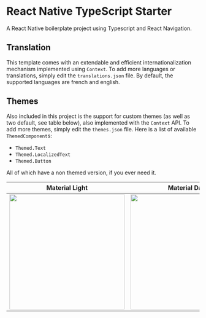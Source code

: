 # React Native TypeScript Starter
A React Native boilerplate project using Typescript and React Navigation.
 
## Translation

This template comes with an extendable and efficient internationalization mechanism implemented using `Context`. To add more languages or translations, simply edit the `translations.json` file. By default, the supported languages are french and english.

## Themes

Also included in this project is the support for custom themes (as well as two default, see table below), also implemented with the `Context` API. To add more themes, simply edit the `themes.json` file. Here is a list of available `ThemedComponent`s:

- `Themed.Text`
- `Themed.LocalizedText`
- `Themed.Button`

All of which have a non themed version, if you ever need it.
 
 Material Light             |  Material Dark
:-------------------------:|:-------------------------:
<img src="https://i.imgur.com/ntqWCa9.png" width="300px" />  |  <img src="https://i.imgur.com/nAPj0or.png" width="300px" />
